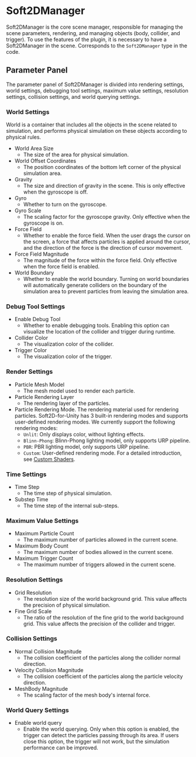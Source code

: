 # Soft2DManager
Soft2DManager is the core scene manager, responsible for managing the scene parameters, rendering, and managing objects (body, collider, and trigger). To use the features of the plugin, it is necessary to have a Soft2DManager in the scene. Corresponds to the `Soft2DManager` type in the code.

## Parameter Panel
The parameter panel of Soft2DManager is divided into rendering settings, world settings, debugging tool settings, maximum value settings, resolution settings, collision settings, and world querying settings.


### World Settings
World is a container that includes all the objects in the scene related to simulation, and performs physical simulation on these objects according to physical rules.

- World Area Size
  - The size of the area for physical simulation.
- World Offset Coordinates
  - The position coordinates of the bottom left corner of the physical simulation area.
- Gravity
  - The size and direction of gravity in the scene. This is only effective when the gyroscope is off.
- Gyro
  - Whether to turn on the gyroscope.
- Gyro Scale
  - The scaling factor for the gyroscope gravity. Only effective when the gyroscope is on.
- Force Field
  - Whether to enable the force field. When the user drags the cursor on the screen, a force that affects particles is applied around the cursor, and the direction of the force is the direction of cursor movement.
- Force Field Magnitude
  - The magnitude of the force within the force field. Only effective when the force field is enabled.
- World Boundary
  - Whether to enable the world boundary. Turning on world boundaries will automatically generate colliders on the boundary of the simulation area to prevent particles from leaving the simulation area.

### Debug Tool Settings
- Enable Debug Tool
  - Whether to enable debugging tools. Enabling this option can visualize the location of the collider and trigger during runtime.
- Collider Color
  - The visualization color of the collider.
- Trigger Color
  - The visualization color of the trigger.

### Render Settings
- Particle Mesh Model
  - The mesh model used to render each particle.
- Particle Rendering Layer
  - The rendering layer of the particles.
- Particle Rendering Mode. The rendering material used for rendering particles. Soft2D-for-Unity has 3 built-in rendering modes and supports user-defined rendering modes. We currently support the following rendering modes:
  - `Unlit`: Only displays color, without lighting effects.
  - `Blinn-Phong`: Blinn-Phong lighting model, only supports URP pipeline.
  - `PBR`: PBR lighting model, only supports URP pipeline.
  - `Custom`: User-defined rendering mode. For a detailed introduction, see [Custom Shaders](./CustomShader.md).

### Time Settings
- Time Step
  - The time step of physical simulation.
- Substep Time
  - The time step of the internal sub-steps.

### Maximum Value Settings
- Maximum Particle Count
  - The maximum number of particles allowed in the current scene.
- Maximum Body Count
  - The maximum number of bodies allowed in the current scene.
- Maximum Trigger Count
  - The maximum number of triggers allowed in the current scene.

### Resolution Settings
- Grid Resolution
  - The resolution size of the world background grid. This value affects the precision of physical simulation.
- Fine Grid Scale
  - The ratio of the resolution of the fine grid to the world background grid. This value affects the precision of the collider and trigger.

### Collision Settings
- Normal Collision Magnitude
  - The collision coefficient of the particles along the collider normal direction.
- Velocity Collision Magnitude
  - The collision coefficient of the particles along the particle velocity direction.
- MeshBody Magnitude
  - The scaling factor of the mesh body's internal force.

### World Query Settings
- Enable world query
  - Enable the world querying. Only when this option is enabled, the trigger can detect the particles passing through its area. If users close this option, the trigger will not work, but the simulation performance can be improved.